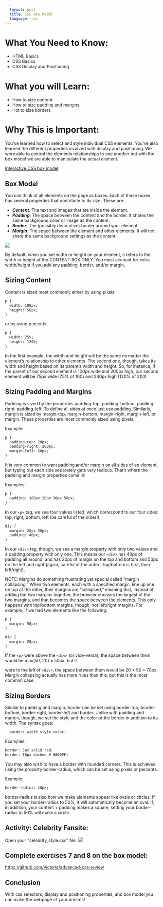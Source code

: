 ```yaml
---
  layout: post
  title: CSS Box Model
  language: css
---
```

# What You Need to Know:
+ HTML Basics
+ CSS Basics
+ CSS Display and Positioning

#  What you will Learn:
+ How to size content
+ How to size padding and margins
+ Hot to size borders

# Why This is Important:

You've learned how to select and style individual CSS elements. You've also learned the different properties involved with display and positioning. We were able to control the elements relationships to one another but with the box model we are able to manipulate the actual element.

[Interactive CSS box model](http://guyroutledge.github.io/box-model/)

## Box Model
You can think of all elements on the page as boxes. Each of these boxes has several properties that contribute to its size. These are:

+ ***Content***: The text and images that are inside the element.
+ ***Padding***: The space between the content and the border. It shares the same background color or image as the content.
+ ***Border***: The (possibly decorative) border around your element.
+ ***Margin***: The space between the element and other elements. It will not share the same background settings as the content.

<img src= "http://www.washington.edu/accesscomputing/webd2/student/unit3/images/boxmodel.gif">

By default, when you set width or height on your element, it refers to the width or height of the CONTENT BOX ONLY. You must account for extra width/height if you add any padding, border, and/or margin.

## Sizing Content
Content is sized most commonly either by using pixels:

```html
p {
  width: 100px;
  height: 50px;
}
```
or by using percents:

```html
p {
  width: 75%;
  height: 120%;
}
```
In the first example, the width and height will be the same no matter the element’s relationship to other elements.  The second one, though, takes its width and height based on its parent’s width and height. So, for instance, if the parent of our second element is 100px wide and 200px high, our second element will be 75px wide (75% of 100) and 240px high (120% of 200).

## Sizing Padding and Margins
Padding is sized by the properties padding-top, padding-bottom, padding-right, padding-left. To define all sides at once just use padding. Similarly, margin is sized by margin-top, margin-bottom, margin-right, margin-left, or margin. These properties are most commonly sized using pixels.

Example:

```html
p {
  padding-top: 20px;
  padding-right: 200px;
  margin-left: 20px;
}
```
It is very common to want padding and/or margin on all sides of an element, but typing out each side separately gets very tedious. That’s where the padding and margin properties come in!

Examples:

```html
p {
  padding: 100px 20px 30px 50px;
}
```
In our `<p>` tag, we see four values listed, which correspond to our four sides: top, right, bottom, left (be careful of the order!).

```html
div {
  margin: 20px 50px;
  padding: 40px;
}
```
 In our `<div>` tag, though, we see a margin property with only two values and a padding property with only one. This means our `<div>` has 40px of padding all around, and has 20px of margin on the top and bottom and 50px on the left and right (again, careful of the order! Top/bottom is first, then left/right).

NOTE: Margins do something frustrating yet special called “margin collapsing.” When two elements, each with a specified margin, line up one on top of the other, their margins are “collapsed,” meaning that, instead of adding the two margins together, the browser chooses the largest of the two margins, and that becomes the space between the elements. This only happens with top/bottom margins, though, not left/right margins. For example, if we had two elements like the following:

```html
p {
  margin: 50px;
}

div {
  margin: 20px;
}
```
If the `<p>` were above the `<div>` (or vice-versa), the space between them would be max(50, 20) = 50px, but if <p> were to the left of `<div>`, the space between them would be 20 + 50 = 70px.
Margin collapsing actually has more rules than this, but this is the most common case.

## Sizing Borders
Similar to padding and margin, border can be set using border-top, border-bottom, border-right, border-left and border. Unlike with padding and margin, though, we set the style and the color of the border in addition to its width.
The syntax goes:

```html
  border: width style color;
```
Examples:

```html
border: 3px solid red;
border: 10px dashed # 0000FF;
```
You may also wish to have a border with rounded corners. This is achieved using the property border-radius, which can be set using pixels or percents.

Example:

```html
border-radius: 10px;
```
border-radius is also how we make elements appear like ovals or circles. If you set your border-radius to 50%, it will automatically become an oval. If, in addition, your content + padding makes a square, setting your border-radius to 50% will make a circle.

## Activity: Celebrity Fansite:
Open your  "celebrity_style.css" file:
<img src="https://screenshot.googleplex.com/b7YuGbLP9Xu.png">

## Complete exercises 7 and 8 on the box model:
https://github.com/victoria/advanced-css-review



## Conclusion
With css selectors, display and positioning properties, and box model you can make the webpage of your dreams!
